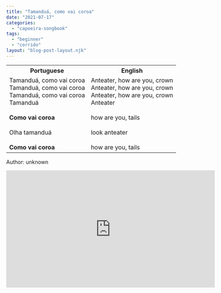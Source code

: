 ```yaml
---
title: "Tamanduá, como vai coroa"
date: "2021-07-17"
categories: 
  - "capoeira-songbook"
tags: 
  - "beginner"
  - "corrido"
layout: "blog-post-layout.njk"
---
```


<table class="capoeira-table">
    <tr class="header-row">
        <th>Portuguese</th>
        <th>English</th>
    </tr>
    <tr>
        <td>Tamanduá, como vai coroa<br>
Tamanduá, como vai coroa<br>
Tamanduá, como vai coroa<br>
Tamanduá<br>
<br>
<strong>Como vai coroa</strong><br>
<br>
Olha tamanduá<br>
<br>
<strong>Como vai coroa</strong></td>
        <td>Anteater, how are you, crown<br>
Anteater, how are you, crown<br>
Anteater, how are you, crown<br>
Anteater<br>
<br>
how are you, tails<br>
<br>
look anteater<br>
<br>
how are you, tails</td>
    </tr>
</table>

<figcaption>

Author: unknown

</figcaption>

<iframe width="560" height="315" src="https://www.youtube.com/embed/Y9ubRxeJ2bY" title="YouTube video player" frameborder="0" allow="accelerometer; autoplay; clipboard-write; encrypted-media; gyroscope; picture-in-picture" allowfullscreen></iframe>